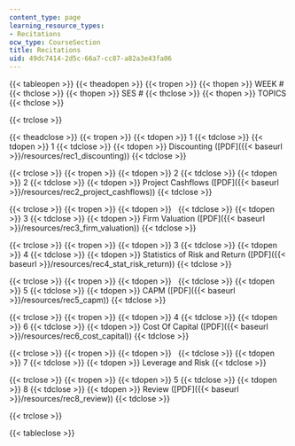 ```yaml
---
content_type: page
learning_resource_types:
- Recitations
ocw_type: CourseSection
title: Recitations
uid: 49dc7414-2d5c-66a7-cc87-a82a3e43fa06
---
```


{{< tableopen >}}
{{< theadopen >}}
{{< tropen >}}
{{< thopen >}}
WEEK #
{{< thclose >}}
{{< thopen >}}
SES #
{{< thclose >}}
{{< thopen >}}
TOPICS
{{< thclose >}}

{{< trclose >}}

{{< theadclose >}}
{{< tropen >}}
{{< tdopen >}}
1
{{< tdclose >}}
{{< tdopen >}}
1
{{< tdclose >}}
{{< tdopen >}}
Discounting ([PDF]({{< baseurl >}}/resources/rec1_discounting))
{{< tdclose >}}

{{< trclose >}}
{{< tropen >}}
{{< tdopen >}}
2
{{< tdclose >}}
{{< tdopen >}}
2
{{< tdclose >}}
{{< tdopen >}}
Project Cashflows ([PDF]({{< baseurl >}}/resources/rec2_project_cashflows))
{{< tdclose >}}

{{< trclose >}}
{{< tropen >}}
{{< tdopen >}}
 
{{< tdclose >}}
{{< tdopen >}}
3
{{< tdclose >}}
{{< tdopen >}}
Firm Valuation ([PDF]({{< baseurl >}}/resources/rec3_firm_valuation))
{{< tdclose >}}

{{< trclose >}}
{{< tropen >}}
{{< tdopen >}}
3
{{< tdclose >}}
{{< tdopen >}}
4
{{< tdclose >}}
{{< tdopen >}}
Statistics of Risk and Return ([PDF]({{< baseurl >}}/resources/rec4_stat_risk_return))
{{< tdclose >}}

{{< trclose >}}
{{< tropen >}}
{{< tdopen >}}
 
{{< tdclose >}}
{{< tdopen >}}
5
{{< tdclose >}}
{{< tdopen >}}
CAPM ([PDF]({{< baseurl >}}/resources/rec5_capm))
{{< tdclose >}}

{{< trclose >}}
{{< tropen >}}
{{< tdopen >}}
4
{{< tdclose >}}
{{< tdopen >}}
6
{{< tdclose >}}
{{< tdopen >}}
Cost Of Capital ([PDF]({{< baseurl >}}/resources/rec6_cost_capital))
{{< tdclose >}}

{{< trclose >}}
{{< tropen >}}
{{< tdopen >}}
 
{{< tdclose >}}
{{< tdopen >}}
7
{{< tdclose >}}
{{< tdopen >}}
Leverage and Risk
{{< tdclose >}}

{{< trclose >}}
{{< tropen >}}
{{< tdopen >}}
5
{{< tdclose >}}
{{< tdopen >}}
8
{{< tdclose >}}
{{< tdopen >}}
Review ([PDF]({{< baseurl >}}/resources/rec8_review))
{{< tdclose >}}

{{< trclose >}}

{{< tableclose >}}